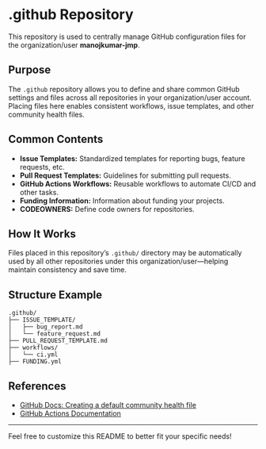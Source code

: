 # .github Repository

This repository is used to centrally manage GitHub configuration files for the organization/user **manojkumar-jmp**.

## Purpose

The `.github` repository allows you to define and share common GitHub settings and files across all repositories in your organization/user account. Placing files here enables consistent workflows, issue templates, and other community health files.

## Common Contents

- **Issue Templates:** Standardized templates for reporting bugs, feature requests, etc.
- **Pull Request Templates:** Guidelines for submitting pull requests.
- **GitHub Actions Workflows:** Reusable workflows to automate CI/CD and other tasks.
- **Funding Information:** Information about funding your projects.
- **CODEOWNERS:** Define code owners for repositories.

## How It Works

Files placed in this repository’s `.github/` directory may be automatically used by all other repositories under this organization/user—helping maintain consistency and save time.

## Structure Example

```
.github/
├── ISSUE_TEMPLATE/
│   ├── bug_report.md
│   └── feature_request.md
├── PULL_REQUEST_TEMPLATE.md
├── workflows/
│   └── ci.yml
├── FUNDING.yml
```

## References

- [GitHub Docs: Creating a default community health file](https://docs.github.com/en/communities/setting-up-your-project-for-healthy-contributions/creating-a-default-community-health-file)
- [GitHub Actions Documentation](https://docs.github.com/en/actions)

---

Feel free to customize this README to better fit your specific needs!
